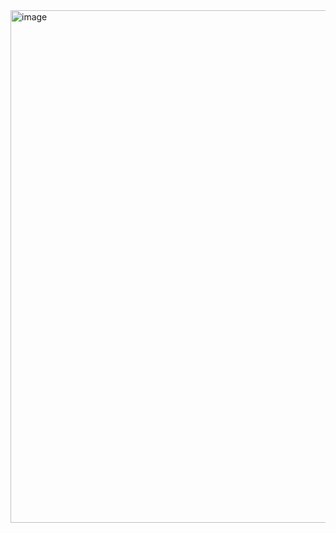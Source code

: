 <img width="820" alt="image" src="https://github.com/user-attachments/assets/ef3d492e-812d-4378-9008-110cf7219a71">
